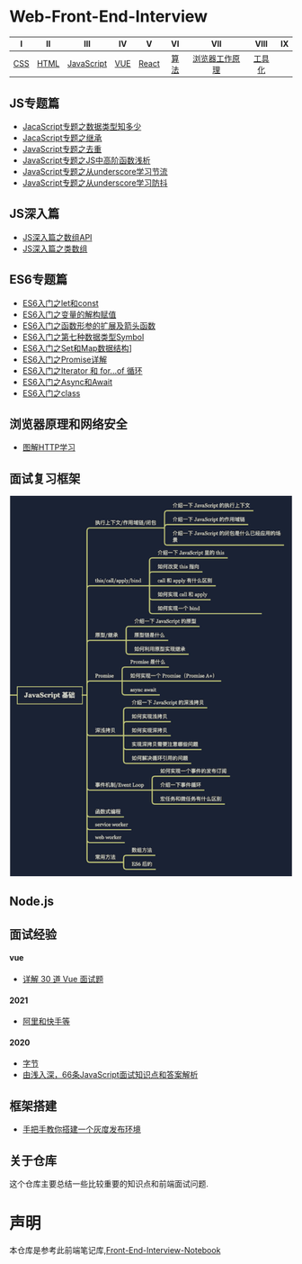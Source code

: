 # Web-Front-End-Interview

| Ⅰ | Ⅱ | Ⅲ | Ⅳ | Ⅴ | Ⅵ | Ⅶ | Ⅷ | Ⅸ
| :----:| :----: | :----: | :----: |:----: |:----: |:----: |:----: |:----: |
| [CSS](https://github.com/BGround/Web-Front-End-Interview/blob/main/CSS/CSS.md) | [HTML](https://github.com/BGround/Web-Front-End-Interview/blob/main/HTML/HTML.md) | [JavaScript](https://github.com/BGround/Web-Front-End-Interview/blob/main/JavaScript/javascript.md) | [VUE](https://github.com/BGround/Web-Front-End-Interview/blob/main/Vue/Vue.md) | [React](https://github.com/BGround/Web-Front-End-Interview/blob/main/React/React.md) | [算法]() | [浏览器工作原理](https://github.com/BGround/Web-Front-End-Interview/blob/main/BrowserWork/BrowserWork.md) |[工具化]() |

## JS专题篇
- [JacaScript专题之数据类型知多少](https://github.com/BGround/Web-Front-End-Interview/blob/main/JavaScript/JavaScript专题篇/JacaScript专题之数据类型知多少.md)
- [JacaScript专题之继承](https://github.com/BGround/Web-Front-End-Interview/blob/main/JavaScript/JavaScript专题篇/JacaScript专题之继承.md)
- [JavaScript专题之去重](https://github.com/BGround/Web-Front-End-Interview/blob/main/JavaScript/JavaScript专题篇/JavaScript专题之去重.md)
- [JavaScript专题之JS中高阶函数浅析](https://github.com/BGround/Web-Front-End-Interview/blob/main/JavaScript/JavaScript专题篇/JavaScript专题之JS中高阶函数浅析.md)
- [JavaScript专题之从underscore学习节流](https://github.com/BGround/Web-Front-End-Interview/blob/main/JavaScript/JavaScript专题篇/JavaScript专题之从underscore学习节流.md)
- [JavaScript专题之从underscore学习防抖](https://github.com/BGround/Web-Front-End-Interview/blob/main/JavaScript/JavaScript专题篇/JavaScript专题之从underscore学习防抖.md)

## JS深入篇
- [JS深入篇之数组API](https://github.com/BGround/Web-Front-End-Interview/blob/main/JavaScript/JavaScript深入篇/JS深入篇之数组API.md)
- [JS深入篇之类数组](https://github.com/BGround/Web-Front-End-Interview/blob/main/JavaScript/JavaScript深入篇/JS深入篇之类数组.md)

## ES6专题篇
- [ES6入门之let和const](https://github.com/BGround/Web-Front-End-Interview/issues/16)
- [ES6入门之变量的解构赋值](https://github.com/BGround/Web-Front-End-Interview/issues/6)
- [ES6入门之函数形参的扩展及箭头函数](https://github.com/BGround/Web-Front-End-Interview/issues/7)
- [ES6入门之第七种数据类型Symbol](https://github.com/BGround/Web-Front-End-Interview/issues/8)
- [ES6入门之Set和Map数据结构](https://github.com/BGround/Web-Front-End-Interview/issues/9)]
- [ES6入门之Promise详解](https://github.com/BGround/Web-Front-End-Interview/issues/12)
- [ES6入门之Iterator 和 for...of 循环](https://github.com/BGround/Web-Front-End-Interview/issues/17)
- [ES6入门之Async和Await](https://github.com/BGround/Web-Front-End-Interview/issues/15)
- [ES6入门之class]()

## 浏览器原理和网络安全
- [图解HTTP学习](https://github.com/BGround/Web-Front-End-Interview/issues?q=is%3Aopen+is%3Aissue+label%3AHTTP)

## 面试复习框架
![JavaScript相关知识](https://github.com/BGround/Web-Front-End-Interview/blob/main/JavaScript/image/复习框架/JavaScript基础知识框架.png)

## Node.js


## 面试经验
#### vue
 - [详解 30 道 Vue 面试题](https://mp.weixin.qq.com/s/g5c-cHPHG4u1OtSm4Bqv7g)
#### 2021
 - [阿里和快手等](https://juejin.cn/post/6922290178836922381)
#### 2020
 - [字节](https://juejin.im/post/5e61136ee51d4527196d6019)
 - [由浅入深，66条JavaScript面试知识点和答案解析](https://juejin.im/post/5ef8377f6fb9a07e693a6061)
## 框架搭建
 - [手把手教你搭建一个灰度发布环境](https://segmentfault.com/a/1190000022612488)

## 关于仓库
这个仓库主要总结一些比较重要的知识点和前端面试问题.

# 声明
本仓库是参考此前端笔记库,[Front-End-Interview-Notebook](https://github.com/CavsZhouyou/Front-End-Interview-Notebook)
